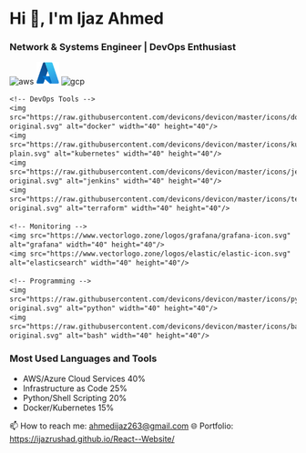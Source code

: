 # Hi 👋, I'm Ijaz Ahmed
### Network & Systems Engineer | DevOps Enthusiast

<!-- Technology Icons -->
<p align="left">
    <!-- Cloud -->
    <img src="https://raw.githubusercontent.com/devicons/devicon/master/icons/aws/aws-original.svg" alt="aws" width="40" height="40"/>
    <img src="https://raw.githubusercontent.com/devicons/devicon/master/icons/azure/azure-original.svg" alt="azure" width="40" height="40"/>
    <img src="https://www.vectorlogo.zone/logos/google_cloud/google_cloud-icon.svg" alt="gcp" width="40" height="40"/>
    
    <!-- DevOps Tools -->
    <img src="https://raw.githubusercontent.com/devicons/devicon/master/icons/docker/docker-original.svg" alt="docker" width="40" height="40"/>
    <img src="https://raw.githubusercontent.com/devicons/devicon/master/icons/kubernetes/kubernetes-plain.svg" alt="kubernetes" width="40" height="40"/>
    <img src="https://raw.githubusercontent.com/devicons/devicon/master/icons/jenkins/jenkins-original.svg" alt="jenkins" width="40" height="40"/>
    <img src="https://raw.githubusercontent.com/devicons/devicon/master/icons/terraform/terraform-original.svg" alt="terraform" width="40" height="40"/>
    
    <!-- Monitoring -->
    <img src="https://www.vectorlogo.zone/logos/grafana/grafana-icon.svg" alt="grafana" width="40" height="40"/>
    <img src="https://www.vectorlogo.zone/logos/elastic/elastic-icon.svg" alt="elasticsearch" width="40" height="40"/>
    
    <!-- Programming -->
    <img src="https://raw.githubusercontent.com/devicons/devicon/master/icons/python/python-original.svg" alt="python" width="40" height="40"/>
    <img src="https://raw.githubusercontent.com/devicons/devicon/master/icons/bash/bash-original.svg" alt="bash" width="40" height="40"/>
</p>

<!-- Most Used Languages -->
### Most Used Languages and Tools
- AWS/Azure Cloud Services 40%
- Infrastructure as Code 25%
- Python/Shell Scripting 20%
- Docker/Kubernetes 15%

<!-- Contact Info -->
📫 How to reach me: ahmedijaz263@gmail.com
🌐 Portfolio: https://ijazrushad.github.io/React--Website/
